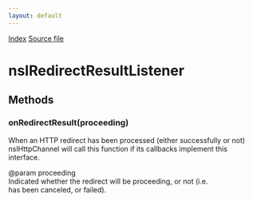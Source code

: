 ```yaml
---
layout: default
---
```

<div id='links'><a href="../index.html">Index</a>
<a href="http://dxr.mozilla.org/mozilla-central/source/netwerk/base/public/nsIRedirectResultListener.idl">Source file</a>
</div>

# nsIRedirectResultListener #

## Methods ##

### onRedirectResult(proceeding) ###
  
 When an HTTP redirect has been processed (either successfully or not)  
 nsIHttpChannel will call this function if its callbacks implement this  
 interface.  
  
 @param proceeding  
        Indicated whether the redirect will be proceeding, or not (i.e.  
        has been canceled, or failed).  
  
